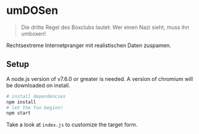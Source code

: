 # umDOSen
> Die dritte Regel des Boxclubs lautet: Wer einen Nazi sieht, muss ihn umboxen!

Rechtsextreme Internetpranger mit realistischen Daten zuspamen.

## Setup
A node.js version of v7.6.0 or greater is needed. A version of chromium will be downloaded on install.

```bash
# install dependencies
npm install
# let the fun beginn!
npm start
```

Take a look at `index.js` to customize the target form.

